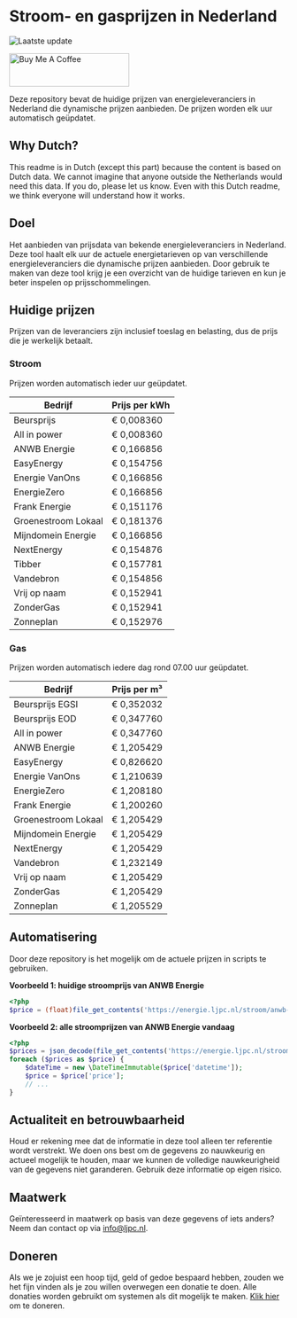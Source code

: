 # Stroom- en gasprijzen in Nederland

![Laatste update](https://img.shields.io/badge/laatste%20update-2025--04--21%2014%3A00%20CET-brightgreen)

<a href="https://www.buymeacoffee.com/Lars-" target="_blank"><img src="https://cdn.buymeacoffee.com/buttons/v2/default-orange.png" alt="Buy Me A Coffee" height="60" style="height: 60px !important;width: 217px !important;" ></a>

Deze repository bevat de huidige prijzen van energieleveranciers in Nederland die dynamische prijzen aanbieden. De prijzen worden elk uur automatisch geüpdatet.

## Why Dutch?

This readme is in Dutch (except this part) because the content is based on Dutch data. We cannot imagine that anyone outside the Netherlands would need this data. If you do, please let us know. Even with this Dutch readme, we think
everyone will understand how it works.

## Doel

Het aanbieden van prijsdata van bekende energieleveranciers in Nederland. Deze tool haalt elk uur de actuele energietarieven op van verschillende energieleveranciers die dynamische prijzen aanbieden. Door gebruik te maken van deze tool
krijg je een overzicht van de huidige tarieven en kun je beter inspelen op prijsschommelingen.

## Huidige prijzen

Prijzen van de leveranciers zijn inclusief toeslag en belasting, dus de prijs die je werkelijk betaalt.

### Stroom

Prijzen worden automatisch ieder uur geüpdatet.

 Bedrijf | Prijs per kWh 
---------|---------------
Beursprijs | € 0,008360
All in power | € 0,008360
ANWB Energie | € 0,166856
EasyEnergy | € 0,154756
Energie VanOns | € 0,166856
EnergieZero | € 0,166856
Frank Energie | € 0,151176
Groenestroom Lokaal | € 0,181376
Mijndomein Energie | € 0,166856
NextEnergy | € 0,154876
Tibber | € 0,157781
Vandebron | € 0,154856
Vrij op naam | € 0,152941
ZonderGas | € 0,152941
Zonneplan | € 0,152976


### Gas

Prijzen worden automatisch iedere dag rond 07.00 uur geüpdatet.

 Bedrijf | Prijs per m³ 
---------|--------------
Beursprijs EGSI | € 0,352032
Beursprijs EOD | € 0,347760
All in power | € 0,347760
ANWB Energie | € 1,205429
EasyEnergy | € 0,826620
Energie VanOns | € 1,210639
EnergieZero | € 1,208180
Frank Energie | € 1,200260
Groenestroom Lokaal | € 1,205429
Mijndomein Energie | € 1,205429
NextEnergy | € 1,205429
Vandebron | € 1,232149
Vrij op naam | € 1,205429
ZonderGas | € 1,205429
Zonneplan | € 1,205529


## Automatisering

Door deze repository is het mogelijk om de actuele prijzen in scripts te gebruiken.

**Voorbeeld 1: huidige stroomprijs van ANWB Energie**

```php
<?php
$price = (float)file_get_contents('https://energie.ljpc.nl/stroom/anwb-energie-nu.txt');

```

**Voorbeeld 2: alle stroomprijzen van ANWB Energie vandaag**

```php
<?php
$prices = json_decode(file_get_contents('https://energie.ljpc.nl/stroom/all-in-power-vandaag.json'),true);
foreach ($prices as $price) {
    $dateTime = new \DateTimeImmutable($price['datetime']);
    $price = $price['price'];
    // ...
}
```

## Actualiteit en betrouwbaarheid

Houd er rekening mee dat de informatie in deze tool alleen ter referentie wordt verstrekt. We doen ons best om de gegevens zo nauwkeurig en actueel mogelijk te houden, maar we kunnen de volledige nauwkeurigheid van de gegevens niet
garanderen. Gebruik deze informatie op eigen risico.

## Maatwerk

Geïnteresseerd in maatwerk op basis van deze gegevens of iets anders? Neem dan contact op
via [info@ljpc.nl](mailto:info@ljpc.nl?subject=Energie%20prijzen).

## Doneren

Als we je zojuist een hoop tijd, geld of gedoe bespaard hebben, zouden we het fijn vinden als je zou willen overwegen een
donatie te doen. Alle donaties worden gebruikt om systemen als dit mogelijk te
maken. [Klik hier](https://www.buymeacoffee.com/Lars-) om te doneren.
